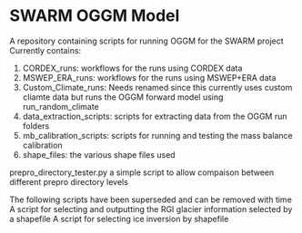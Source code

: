 # SWARM OGGM Model
 A repository containing scripts for running OGGM for the SWARM project
 Currently contains:
 1. CORDEX_runs: workflows for the runs using CORDEX data
 2. MSWEP_ERA_runs: workflows for the runs using MSWEP+ERA data
 3. Custom_Climate_runs: Needs renamed since this currently uses custom cliamte data but runs the OGGM forward model using run_random_climate
 4. data_extraction_scripts: scripts for extracting data from the OGGM run folders 
 5. mb_calibration_scripts: scripts for running and testing the mass balance calibration
 6. shape_files: the various shape files used
 
 prepro_directory_tester.py a simple script to allow compaison between different prepro directory levels
 
 The following scripts have been superseded and can be removed with time
 A script for selecting and outputting the RGI glacier information selected by a shapefile 
 A script for selecting ice inversion by shapefile
